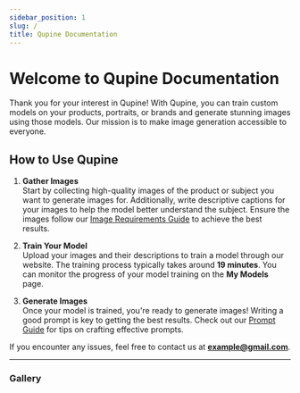 ```yaml
---
sidebar_position: 1
slug: /
title: Qupine Documentation
---
```


# Welcome to Qupine Documentation

Thank you for your interest in Qupine! With Qupine, you can train custom models on your products, portraits, or brands and generate stunning images using those models. Our mission is to make image generation accessible to everyone.

## How to Use Qupine

1. **Gather Images**  
   Start by collecting high-quality images of the product or subject you want to generate images for. Additionally, write descriptive captions for your images to help the model better understand the subject. Ensure the images follow our [Image Requirements Guide](#) to achieve the best results.

2. **Train Your Model**  
   Upload your images and their descriptions to train a model through our website. The training process typically takes around **19 minutes**. You can monitor the progress of your model training on the **My Models** page.

3. **Generate Images**  
   Once your model is trained, you're ready to generate images! Writing a good prompt is key to getting the best results. Check out our [Prompt Guide](#) for tips on crafting effective prompts.

If you encounter any issues, feel free to contact us at **example@gmail.com**.

---

### Gallery
